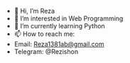 - 👋 Hi, I’m Reza
- 👀 I’m interested in Web Programming
- 🌱 I’m currently learning Python
- 📫 How to reach me: 
- Email: Reza1381ab@gmail.com
- Telegram: @Rezishon
